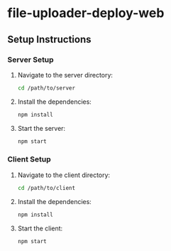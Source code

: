 # file-uploader-deploy-web

## Setup Instructions

### Server Setup

1. Navigate to the server directory:

   ```sh
   cd /path/to/server
   ```

2. Install the dependencies:

   ```sh
   npm install
   ```

3. Start the server:
   ```sh
   npm start
   ```

### Client Setup

1. Navigate to the client directory:

   ```sh
   cd /path/to/client
   ```

2. Install the dependencies:

   ```sh
   npm install
   ```

3. Start the client:
   ```sh
   npm start
   ```
